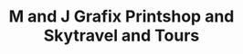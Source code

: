 ---
title: "M and J Grafix Printshop and Skytravel and Tours"
url: /tubod/m-and-j-grafix-printshop-and-skytravel-and-tours/
shop: travel agency
---